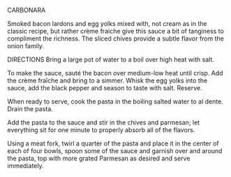 CARBONARA

[1]: http://www.aveceric.com/carbonara/


Smoked bacon lardons and egg yolks mixed with, not cream as in the classic recipe, but rather crème fraiche give this sauce a bit of tanginess to compliment the richness. The sliced chives provide a subtle flavor from the onion family.

DIRECTIONS
Bring a large pot of water to a boil over high heat with salt.

To make the sauce, sauté the bacon over medium-low heat until crisp. Add the crème fraîche and bring to a simmer. Whisk the egg yolks into the sauce, add the black pepper and season to taste with salt. Reserve.

When ready to serve, cook the pasta in the boiling salted water to al dente. Drain the pasta.

Add the pasta to the sauce and stir in the chives and parmesan; let everything sit for one minute to properly absorb all of the flavors.

Using a meat fork, twirl a quarter of the pasta and place it in the center of each of four bowls, spoon some of the sauce and garnish over and around the pasta, top with more grated Parmesan as desired and serve immediately.